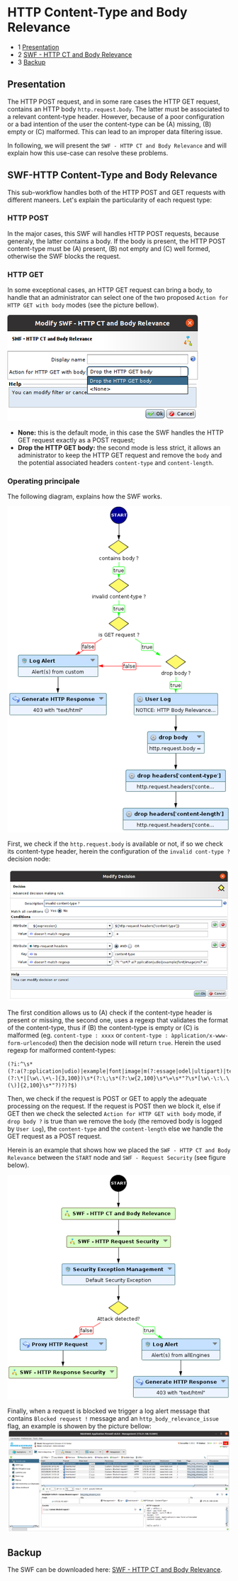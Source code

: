 # HTTP Content-Type and Body Relevance

* 1 [Presentation](#presentation)
* 2 [SWF - HTTP CT and Body Relevance](#swf-http-content-type-and-body-relevance)
* 3 [Backup](#backup)

## Presentation
The HTTP POST request, and in some rare cases the HTTP GET request, contains an HTTP body `http.request.body`. The latter must be associated 
to a relevant content-type header. However, because of a poor configuration or a bad intention of the user the content-type can be (A) missing,
(B) empty or (C) malformed. This can lead to an improper data filtering issue.

In following, we will present the `SWF - HTTP CT and Body Relevance` and will explain how this use-case can resolve these problems. 

## SWF-HTTP Content-Type and Body Relevance

This sub-workflow handles both of the HTTP POST and GET requests with different maneers. Let's explain the particularity of each request type:

### HTTP POST
In the major cases, this SWF will handles HTTP POST requests, because generaly, the latter contains a body. If the body is present, the HTTP 
POST content-type must be (A) present, (B) not empty and (C) well formed, otherwise the SWF blocks the request. 

### HTTP GET
In some exceptional cases, an HTTP GET request can bring a body, to handle that an administrator can select one of the two proposed 
`Action for HTTP GET with body` modes (see the picture bellow).

![](./attachments/swf-ct-body-relevance.png "Action for HTTP GET with body modes")

* **None:** this is the default mode, in this case the SWF handles the HTTP GET request exactly as a POST request;
* **Drop the HTTP GET body:** the second mode is less strict, it allows an administrator to keep the HTTP GET request and remove the `body` and the potential 
associated headers `content-type` and `content-length`. 

### Operating principale
The following diagram, explains how the SWF works.

![](./attachments/swf-details.png "SWF - HTTP CT and Body Relevance details")

First, we check if the `http.request.body` is available or not, if so we check its content-type header, herein the configuration of the `invalid cont-type ?` decision node:

![](./attachments/invalid-ct.png "Invalid content-type ? decision node")

The first condition allows us to (A) check if the content-type header is present or missing, the second one, uses a regexp that validates the format of the content-type, thus 
if (B) the content-type is empty or (C) is malformed (eg. `content-type : xxxx` or  `content-type : àpplication/x-www-form-urlencoded`) then the decision node will return `true`.
Herein the used regexp for malformed content-types:
```
(?i:^\s*(?:a(?:pplication|udio)|example|font|image|m(?:essage|odel|ultipart)|text|video)\s*\/\s*(?:\*|[\w\.\+\-]{3,100})\s*(?:\;\s*(?:\w{2,100}\s*\=\s*"?\s*[\w\-\:\.\(\)]{2,100}\s*"?)?)?$)
```
Then, we check if the request is POST or GET to apply the adequate processing on the request. If the request is POST then we block it, else if GET then we check the selected `Action for HTTP GET with body` mode, if `drop body ?` is true than we remove the `body` (the removed body is logged by `User Log`), the `content-type` and the `content-length` else we handle the GET request as a POST request.

Herein is an example that shows how we placed the `SWF - HTTP CT and Body Relevance` between the `START` node and `SWF - Request Security` (see figure below).

![](./attachments/wf-eg.png "Example of a Worflow using a SWF - HTTP CT and Body Relevance")

Finally, when a request is blocked we trigger a log alert message that contains `Blocked request !` message and an `http_body_relevance_issue` flag, an example is showen by the picture bellow:
![](./attachments/log.png "Log a blocked invalid request")

## Backup

The SWF can be downloaded here: [SWF - HTTP CT and Body Relevance](./backup/SWF%20-%20HTTP%20CT%20and%20Body%20Relevance.backup).
